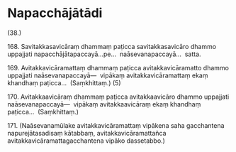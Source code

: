 

# Napacchājātādi






(38.)

168\. Savitakkasavicāraṃ dhammaṃ paṭicca savitakkasavicāro dhammo uppajjati napacchājātapaccayā…pe…  naāsevanapaccayā…  satta.

169\. Avitakkavicāramattaṃ dhammaṃ paṭicca avitakkavicāramatto dhammo uppajjati naāsevanapaccayā—  vipākaṃ avitakkavicāramattaṃ ekaṃ khandhaṃ paṭicca…  (Saṃkhittaṃ.) (5)

170\. Avitakkaavicāraṃ dhammaṃ paṭicca avitakkaavicāro dhammo uppajjati naāsevanapaccayā—  vipākaṃ avitakkaavicāraṃ ekaṃ khandhaṃ paṭicca…  (Saṃkhittaṃ.)

171\. (Naāsevanamūlake avitakkavicāramattaṃ vipākena saha gacchantena napurejātasadisaṃ kātabbaṃ, avitakkavicāramattañca avitakkavicāramattagacchantena vipāko dassetabbo.)



